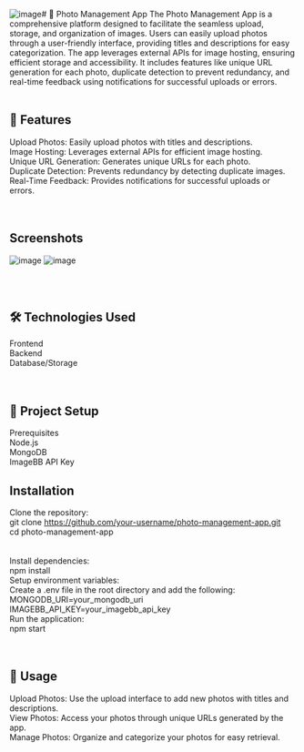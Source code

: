 ![image](https://github.com/Ajay-N24/Photo-Management-App/assets/130553422/89eb7ac6-94a7-4400-b952-45e5d550ee0d)# 📸 Photo Management App
The Photo Management App is a comprehensive platform designed to facilitate the seamless upload, storage, and organization of images. Users can easily upload photos through a user-friendly interface, providing titles and descriptions for easy categorization. The app leverages external APIs for image hosting, ensuring efficient storage and accessibility. It includes features like unique URL generation for each photo, duplicate detection to prevent redundancy, and real-time feedback using notifications for successful uploads or errors.
<br/><br/>
## 🚀 Features<br/>
Upload Photos: Easily upload photos with titles and descriptions.<br/>
Image Hosting: Leverages external APIs for efficient image hosting.<br/>
Unique URL Generation: Generates unique URLs for each photo.<br/>
Duplicate Detection: Prevents redundancy by detecting duplicate images.<br/>
Real-Time Feedback: Provides notifications for successful uploads or errors.<br/><br/><br/>
## Screenshots<br>
![image](https://github.com/Ajay-N24/Photo-Management-App/assets/130553422/7c61e4a9-ac50-42d4-92f5-60181ade5453)
![image](https://github.com/Ajay-N24/Photo-Management-App/assets/130553422/1fc5356c-72f3-4a12-94df-ce0c7a870b3c)

<br/><br/>
## 🛠️ Technologies Used<br/>
Frontend<br/>
Backend<br/>
Database/Storage<br/><br/><br/>
## 📂 Project Setup<br/>
Prerequisites<br/>
Node.js<br/>
MongoDB<br/>
ImageBB API Key<br/>
## Installation<br/>
Clone the repository:<br/>
git clone https://github.com/your-username/photo-management-app.git<br/>
cd photo-management-app<br/><br/><br/>
Install dependencies:<br/>
npm install<br/>
Setup environment variables:<br/>
Create a .env file in the root directory and add the following:<br/>
MONGODB_URI=your_mongodb_uri<br/>
IMAGEBB_API_KEY=your_imagebb_api_key<br/>
Run the application:<br/>
npm start<br/><br/><br/>
## 📸 Usage<br/>
Upload Photos: Use the upload interface to add new photos with titles and descriptions.<br/>
View Photos: Access your photos through unique URLs generated by the app.<br/>
Manage Photos: Organize and categorize your photos for easy retrieval.<br/>
